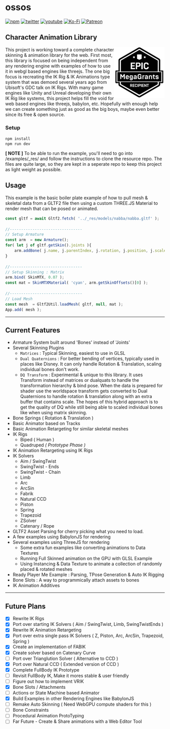# ossos

[![npm](https://img.shields.io/badge/Npm-install-blue?style=flat-square&logo=npm)](https://www.npmjs.com/package/ossos)
[![twitter](https://img.shields.io/badge/Twitter-profile-blue?style=flat-square&logo=twitter)](https://twitter.com/SketchpunkLabs)
[![youtube](https://img.shields.io/badge/Youtube-subscribe-red?style=flat-square&logo=youtube)](https://youtube.com/c/sketchpunklabs)
[![Ko-Fi](https://img.shields.io/badge/Ko_Fi-donate-orange?style=flat-square&logo=youtube)](https://ko-fi.com/sketchpunk)
[![Patreon](https://img.shields.io/badge/Patreon-donate-red?style=flat-square&logo=youtube)](https://www.patreon.com/sketchpunk)



## Character Animation Library ###
<img align="right" width="160" src="/_images/Epic_MegaGrants_Recipient_logo.png?raw=true">
This project is working toward a complete character skinning & animation library for the web. First most, this library is focused on being independent from any rendering engine with examples of how to use it in webgl based engines like threejs. The one big focus is recreating the IK Rig & IK Animations type system that was demoed several years ago from Ubisoft's GDC talk on IK Rigs. With many game engines like Unity and Unreal developing their own IK Rig like systems, this project helps fill the void for web based engines like threejs, babylon, etc. Hopefully with enough help we can create something just as good as the big boys, maybe even better since its free & open source.

### Setup ###

```
npm install
npm run dev
```

**[ NOTE ]** To be able to run the example, you'll need to go into /examples/_res/ and follow the instructions to clone the resource repo. The files are quite large, so they are kept in a seperate repo to keep this project as light weight as possible.

## Usage ###

This example is the basic boiler plate example of how to pull mesh & skeletal data from a GLTF2 file then using a custom THREE.JS Material to render mesh that can be posed or animated.

```javascript
const gltf = await Gltf2.fetch( '../_res/models/nabba/nabba.gltf' );

//--------------------------------
// Setup Armature
const arm  = new Armature();
for( let j of gltf.getSkin().joints ){
    arm.addBone( j.name, j.parentIndex, j.rotation, j.position, j.scale );
}

//--------------------------------
// Setup Skinning : Matrix
arm.bind( SkinMTX, 0.07 ); 
const mat = SkinMTXMaterial( 'cyan', arm.getSkinOffsets()[0] ); 

//--------------------------------
// Load Mesh
const mesh  = Gltf2Util.loadMesh( gltf, null, mat );
App.add( mesh );
```
---
## Current Features ##
* Armature System built around 'Bones' instead of 'Joints'
* Several Skinning Plugins
  * `Matrices` : Typical Skinning, easiest to use in GLSL
  * `Dual Quaternions` : For better bending of vertices, typically used in places like Disney. It can only handle Rotation & Translation, scaling individual bones don't work.
  * `DQ Transform` : Experimental & unique to this library. It uses Transform instead of matrices or dualquats to handle the transformation hierarchy & bind pose. When the data is prepared for shader use the worldspace transform gets converted to Dual Quaternions to handle rotation & translation along with an extra buffer that contains scale. The hopes of this hybrid approach is to get the quality of DQ while still being able to scaled individual bones like when using matrix skinning.
* Bone Springs ( Rotation & Translation )
* Basic Animator based on Tracks
* Basic Animation Retargeting for similar skeletal meshes
* IK Rigs
  * Biped ( Human )
  * Quadruped *( Prototype Phase )*
* IK Animation Retargeting using IK Rigs
* IK Solvers
  * Aim / SwingTwist
  * SwingTwist - Ends
  * SwingTwist - Chain
  * Limb
  * Arc
  * ArcSin
  * Fabrik
  * Natural CCD
  * Piston
  * Spring 
  * Trapezoid
  * ZSolver
  * Catenary / Rope
* GLTF2 Asset Parsing for cherry picking what you need to load.
* A few examples using BabylonJS for rendering
* Several examples using ThreeJS for rendering
  * Some extra fun examples like converting animations to Data Textures
  * Running Full Skinned animation on the GPU with GLSL Example
  * Using Instancing & Data Texture to animate a collection of randomly placed & rotated meshes
* Ready Player Me Example : Parsing, TPose Generation & Auto IK Rigging
* Bone Slots : A way to programmically attach assets to bones
* IK Animation Additives


---
## Future Plans ##
- [x] Rewrite IK Rigs
- [x] Port over starting IK Solvers ( Aim / SwingTwist, Limb, SwingTwistEnds )
- [x] Rewrite IK Animation Retargeting
- [x] Port over extra single pass IK Solvers ( Z, Piston, Arc, ArcSin, Trapezoid, Spring )
- [x] Create an implementation of FABIK
- [x] Create solver based on Catenary Curve
- [ ] Port over Trianglution Solver ( Alternative to CCD )
- [x] Port over Natural CCD ( Extended version of CCD )
- [x] Complete FullBody IK Prototype
- [ ] Revisit FullBody IK, Make it mores stable & user friendly
- [ ] Figure out how to implement VRIK
- [x] Bone Slots / Attachments
- [ ] Actions or State Machine based Animator
- [x] Build Examples in other Rendering Engines like BabylonJS
- [ ] Remake Auto Skinning ( Need WebGPU compute shaders for this )
- [ ] Bone Constraints
- [ ] Procedural Animation ProtoTyping
- [ ] Far Future - Create & Share animations with a Web Editor Tool
